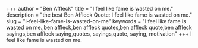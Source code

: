 +++
author = "Ben Affleck"
title = "I feel like fame is wasted on me."
description = "the best Ben Affleck Quote: I feel like fame is wasted on me."
slug = "i-feel-like-fame-is-wasted-on-me"
keywords = "I feel like fame is wasted on me.,ben affleck,ben affleck quotes,ben affleck quote,ben affleck sayings,ben affleck saying,quotes, sayings,quote, saying, motivation"
+++
I feel like fame is wasted on me.
